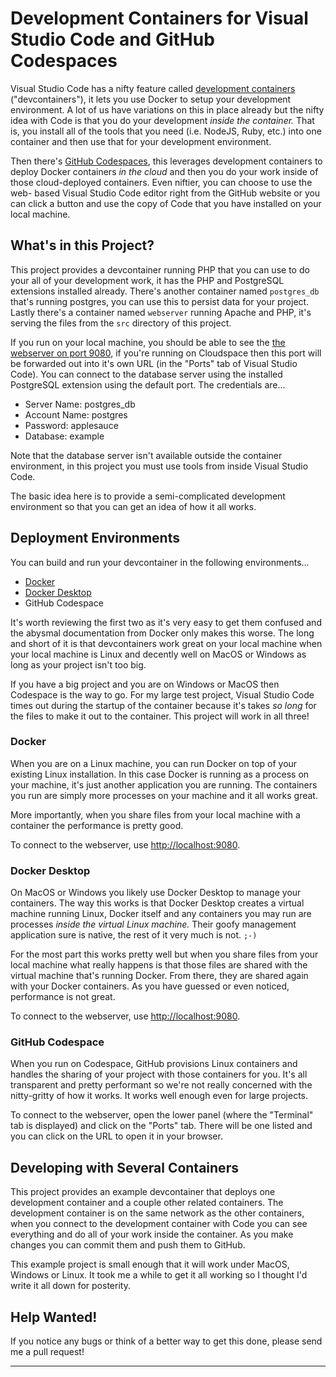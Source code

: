 # Development Containers for Visual Studio Code and GitHub Codespaces

Visual Studio Code has a nifty feature called [development containers][0] 
("devcontainers"), it lets you use Docker to setup your development environment.
A lot of us have variations on this in place already but the nifty idea 
with Code is that you do your development _inside the container._ That is, you
install all of the tools that you need (i.e. NodeJS, Ruby, etc.) into one 
container and then use that for your development environment.

Then there's [GitHub Codespaces][1], this leverages development containers to
deploy Docker containers _in the cloud_ and then you do your work inside of
those cloud-deployed containers. Even niftier, you can choose to use the web-
based Visual Studio Code editor right from the GitHub website or you can click
a button and use the copy of Code that you have installed on your local 
machine.

## What's in this Project?

This project provides a devcontainer running PHP that you can use to do your
all of your development work, it has the PHP and PostgreSQL extensions installed
already. There's another container named `postgres_db` that's running postgres, 
you can use this to persist data for your project. Lastly there's a container 
named `webserver` running Apache and PHP, it's serving the files from the 
`src` directory of this project.

If you run on your local machine, you should be able to see the 
[the webserver on port 9080](http://localhost:9080), if you're running on 
Cloudspace then this port will be forwarded out into it's own URL (in the 
"Ports" tab of Visual Studio Code). You can connect to the database server 
using the installed PostgreSQL extension using the default port. The 
credentials are...

* Server Name: postgres_db
* Account Name: postgres
* Password: applesauce
* Database: example

Note that the database server isn't available outside the container 
environment, in this project you must use tools from inside Visual Studio 
Code.

The basic idea here is to provide a semi-complicated development environment so
that you can get an idea of how it all works.

## Deployment Environments

You can build and run your devcontainer in the following environments...
* [Docker][2]
* [Docker Desktop][3]
* GitHub Codespace

It's worth reviewing the first two as it's very easy to get them confused and
the abysmal documentation from Docker only makes this worse. The
long and short of it is that devcontainers work great on your local machine when
your local machine is Linux and decently well on MacOS or Windows as long as 
your project isn't too big. 

If you have a big project and you are on Windows or MacOS then Codespace is the
way to go. For my large test project, Visual Studio Code times out during the
startup of the container because it's takes _so long_ for the files to make it
out to the container.  This project will work in all three!

### Docker

When you are on a Linux machine, you can run Docker on top of your existing
Linux installation. In this case Docker is running as a process on your machine,
it's just another application you are running. The containers you run are simply
more processes on your machine and it all works great.

More importantly, when you share files from your local machine with a container
the performance is pretty good.

To connect to the webserver, use [http://localhost:9080](http://localhost:9080).

### Docker Desktop

On MacOS or Windows you likely use Docker Desktop to manage your containers. The
way this works is that Docker Desktop creates a virtual machine running Linux, 
Docker itself and any containers you may run are processes _inside the virtual 
Linux machine._ Their goofy management application sure is native, the rest of it
very much is not. `;-)`

For the most part this works pretty well but when you share files from your local
machine what really happens is that those files are shared with the virtual 
machine that's running Docker. From there, they are shared again with your Docker
containers. As you have guessed or even noticed, performance is not great.

To connect to the webserver, use [http://localhost:9080](http://localhost:9080).

### GitHub Codespace

When you run on Codespace, GitHub provisions Linux containers and handles the 
sharing of your project with those containers for you. It's all transparent and
pretty performant so we're not really concerned with the nitty-gritty of how it 
works. It works well enough even for large projects.

To connect to the webserver, open the lower panel (where the "Terminal" tab is
displayed) and click on the "Ports" tab. There will be one listed and you can
click on the URL to open it in your browser.

## Developing with Several Containers

This project provides an example devcontainer that deploys one development
container and a couple other related containers. The development container is
on the same network as the other containers, when you connect to the development
container with Code you can see everything and do all of your work inside the
container. As you make changes you can commit them and push them to GitHub.

This example project is small enough that it will work under MacOS, Windows or
Linux. It took me a while to get it all working so I thought I'd write it all
down for posterity.

## Help Wanted!

If you notice any bugs or think of a better way to get this done, please send 
me a pull request!

----
[0]: https://code.visualstudio.com/docs/remote/containers
[1]: https://docs.github.com/en/codespaces
[2]: https://docs.docker.com/
[3]: https://docs.docker.com/get-docker/